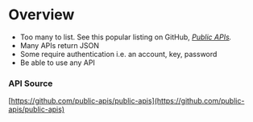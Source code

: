 # Overview

* Too many to list. See this popular listing on GitHub, [_Public APIs_](https://github.com/public-apis/public-apis)_._
* Many APIs return JSON
* Some require authentication i.e. an account, key, password
* Be able to use any API

### API Source

[https://github.com/public-apis/public-apis](https://github.com/public-apis/public-apis)
